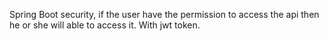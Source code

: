 Spring Boot security, if the user have the permission to access the api then he or she will able to access it. With jwt token.
